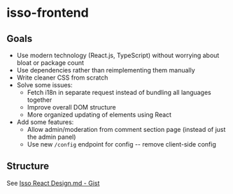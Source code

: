 # isso-frontend

## Goals

- Use modern technology (React.js, TypeScript) without worrying about bloat or package count
- Use dependencies rather than reimplementing them manually
- Write cleaner CSS from scratch
- Solve some issues:
  - Fetch i18n in separate request instead of bundling all languages together
  - Improve overall DOM structure
  - More organized updating of elements using React
- Add some features:
  - Allow admin/moderation from comment section page (instead of just the admin panel)
  - Use new `/config` endpoint for config -- remove client-side config

## Structure

See [Isso React Design.md - Gist](https://gist.github.com/BBaoVanC/aa0229a3c4458836063f62b472c8bde6)
